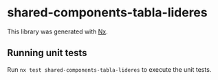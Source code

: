 # shared-components-tabla-lideres

This library was generated with [Nx](https://nx.dev).

## Running unit tests

Run `nx test shared-components-tabla-lideres` to execute the unit tests.
